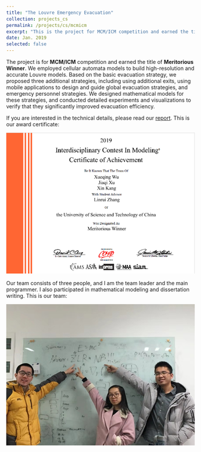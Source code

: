 ```yaml
---
title: "The Louvre Emergency Evacuation"
collection: projects_cs
permalink: /projects/cs/mcmicm
excerpt: "This is the project for MCM/ICM competition and earned the title of Meritorious Winner."
date: Jan. 2019
selected: false
---
```


The project is for **MCM/ICM** competition and earned the title of **Meritorious Winner**. We employed cellular automata models to build high-resolution and accurate Louvre models. Based on the basic evacuation strategy, we proposed three additional strategies, including using additional exits, using mobile applications to design and guide global evacuation strategies, and emergency personnel strategies. We designed mathematical models for these strategies, and conducted detailed experiments and visualizations to verify that they significantly improved evacuation efficiency.

If you are interested in the technical details, please read our [report](/files/mcmicm_report.pdf). This is our award certificate:

![](/images/mcmicm_certificate.png)

Our team consists of three people, and I am the team leader and the main programmer. I also participated in mathematical modeling and dissertation writing. This is our team:

![](/images/mcmicm_staff.jpg)
